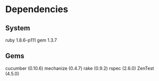 Dependencies
============

System
------
ruby 1.8.6-p111
gem 1.3.7

Gems
----
cucumber (0.10.6)
mechanize (0.4.7)
rake (0.9.2)
rspec (2.6.0)
ZenTest (4.5.0)